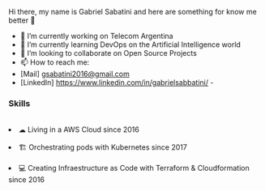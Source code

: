 Hi there, my name is Gabriel Sabatini and here are something for know me better 👋

- 🔭 I’m currently working on Telecom Argentina
- 🌱 I’m currently learning DevOps on the Artificial Intelligence world
- 👯 I’m looking to collaborate on Open Source Projects
- 📫 How to reach me: <li>[Mail] gsabatini2016@gmail.com</li>
                      <li>[LinkedIn] https://www.linkedin.com/in/gabrielsabbatini/ - </li>

<h3></u>Skills</u></h3>
&nbsp<li>☁ Living in a AWS Cloud since 2016</li>
&nbsp<li>🏗 Orchestrating pods with Kubernetes since 2017</li>
&nbsp<li>💻 Creating Infraestructure as Code with Terraform & Cloudformation since 2016</li>


